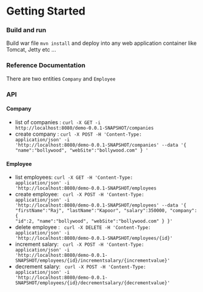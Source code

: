 # Getting Started

### Build and run

Build war file <code>mvn install</code> and deploy into any web application container like Tomcat, Jetty etc ...

### Reference Documentation
There are two entities <code>Company</code> and <code>Employee</code>

### API

#### Company 

* list of companies : <code>curl -X GET -i http://localhost:8080/demo-0.0.1-SNAPSHOT/companies </code>
* create company : <code>curl -X POST -H 'Content-Type: application/json' -i 'http://localhost:8080/demo-0.0.1-SNAPSHOT/companies' --data '{
"name":"bollywood",
"webSite":"bollywood.com"
}
'</code>


#### Employee
* list employees: <code>curl -X GET -H 'Content-Type: application/json' -i 'http://localhost:8080/demo-0.0.1-SNAPSHOT/employees</code>
* create employee: <code> curl -X POST -H 'Content-Type: application/json' -i 'http://localhost:8080/demo-0.0.1-SNAPSHOT/employees' --data '{ "firstName":"Raj", "lastName":"Kapoor", "salary":350000, "company": { "id":2, "name":"bollywood", "webSite":"bollywood.com" } }'</code>
* delete employee : <code> curl -X DELETE -H 'Content-Type: application/json' -i 'http://localhost:8080/demo-0.0.1-SNAPSHOT/employees/{id}'</code>
* increment salary: <code> curl -X POST -H 'Content-Type: application/json' -i 'http://localhost:8080/demo-0.0.1-SNAPSHOT/employees/{id}/incrementsalary/{incrementvalue}'</code>
* decrement salary: <code> curl -X POST -H 'Content-Type: application/json' -i 'http://localhost:8080/demo-0.0.1-SNAPSHOT/employees/{id}/decrementsalary/{decrementvalue}'</code>

